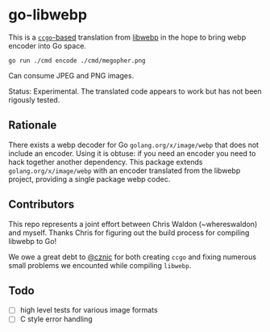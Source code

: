 # go-libwebp

This is a [`ccgo`-based](https://pkg.go.dev/modernc.org/ccgo/v3) translation from [libwebp](https://github.com/webmproject/libwebp/)
in the hope to bring webp encoder into Go space.

`go run ./cmd encode ./cmd/megopher.png` 

Can consume JPEG and PNG images.

Status: Experimental. The translated code appears to work but has not been rigously tested.

## Rationale

There exists a webp decoder for Go `golang.org/x/image/webp` that does not include an encoder. Using it is obtuse: if you need an encoder you need to hack together another dependency.
This package extends `golang.org/x/image/webp` with an encoder translated from the libwebp project, providing a single package webp codec.

## Contributors

This repo represents a joint effort between Chris Waldon (~whereswaldon) and myself.
Thanks Chris for figuring out the build process for compiling libwebp to Go!

We owe a great debt to [@cznic](https://gitlab.com/cznic) for both creating `ccgo` and fixing numerous small
problems we encounted while compiling `libwebp`.

## Todo

- [ ] high level tests for various image formats
- [ ] C style error handling
